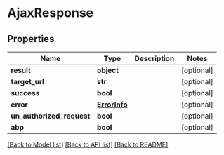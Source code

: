 # AjaxResponse

## Properties
Name | Type | Description | Notes
------------ | ------------- | ------------- | -------------
**result** | **object** |  | [optional] 
**target_url** | **str** |  | [optional] 
**success** | **bool** |  | [optional] 
**error** | [**ErrorInfo**](ErrorInfo.md) |  | [optional] 
**un_authorized_request** | **bool** |  | [optional] 
**abp** | **bool** |  | [optional] 

[[Back to Model list]](../README.md#documentation-for-models) [[Back to API list]](../README.md#documentation-for-api-endpoints) [[Back to README]](../README.md)


